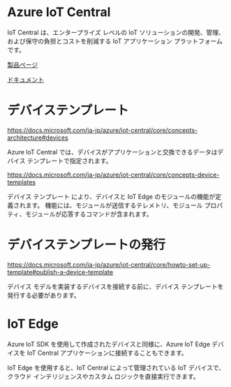 # Azure IoT Central

IoT Central は、エンタープライズ レベルの IoT ソリューションの開発、管理、および保守の負担とコストを削減する IoT アプリケーション プラットフォームです。 

[製品ページ](https://azure.microsoft.com/ja-jp/services/iot-central/)

[ドキュメント](https://docs.microsoft.com/ja-jp/azure/iot-central/core/overview-iot-central)

# デバイステンプレート


https://docs.microsoft.com/ja-jp/azure/iot-central/core/concepts-architecture#devices

Azure IoT Central では、デバイスがアプリケーションと交換できるデータはデバイス テンプレートで指定されます。

https://docs.microsoft.com/ja-jp/azure/iot-central/core/concepts-device-templates

デバイス テンプレート により、デバイスと IoT Edge のモジュールの機能が定義されます。 機能には、モジュールが送信するテレメトリ、モジュール プロパティ、モジュールが応答するコマンドが含まれます。

# デバイステンプレートの発行

https://docs.microsoft.com/ja-jp/azure/iot-central/core/howto-set-up-template#publish-a-device-template

デバイス モデルを実装するデバイスを接続する前に、デバイス テンプレートを発行する必要があります。

# IoT Edge

Azure IoT SDK を使用して作成されたデバイスと同様に、Azure IoT Edge デバイスを IoT Central アプリケーションに接続することもできます。

IoT Edge を使用すると、IoT Central によって管理されている IoT デバイスで、クラウド インテリジェンスやカスタム ロジックを直接実行できます。
